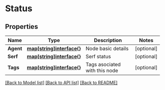 # Status

## Properties

Name | Type | Description | Notes
------------ | ------------- | ------------- | -------------
**Agent** | [**map[string]interface{}**](.md) | Node basic details | [optional] 
**Serf** | [**map[string]interface{}**](.md) | Serf status | [optional] 
**Tags** | [**map[string]interface{}**](.md) | Tags asociated with this node | [optional] 

[[Back to Model list]](../README.md#documentation-for-models) [[Back to API list]](../README.md#documentation-for-api-endpoints) [[Back to README]](../README.md)


